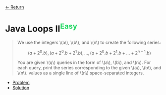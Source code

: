 [&larr; Return](https://hanggrian.github.io/grind-hackerrank/)

# Java Loops II<sup style="color: rgb(32, 215, 97);">Easy</sup>

> We use the integers \\(a\\), \\(b\\), and \\(n\\) to create the following
  series:
>
> $$
> (a + 2^0 . b), (a + 2^0 . b + 2^1 . b), \ldots, (a + 2^0 . b + 2^1 . b + \ldots + 2^{n-1} . b)
> $$
>
> You are given \\(q\\) queries in the form of \\(a\\), \\(b\\), and \\(n\\).
  For each query, print the series corresponding to the given \\(a\\), \\(b\\),
  and \\(n\\). values as a single line of \\(n\\) space-separated integers.

- [Problem](https://www.hackerrank.com/challenges/java-loops/)
- [Solution](https://github.com/hanggrian/grind-hackerrank/blob/main/java/src/main/java/JavaLoops2.java)
